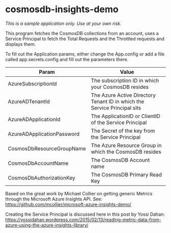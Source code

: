 # cosmosdb-insights-demo

*This is a sample application only. Use at your own risk.*

This program fetches the CosmosDB collections from an account, uses a Service Principal to fetch the Total Requests and the Throttled requests and displays them.

To fill out the Application params, either change the App.config or add a file called app.secrets.config and fill out the parameters there.

| Param | Value |
| --- | --- |
| AzureSubscriptionId | The subscription ID in which your CosmosDB resides |
| AzureADTenantId | The Azure Active Directory Tenant ID in which the Service Principal sits |
| AzureADApplicationId | The ApplicationID or ClientID of the Service Principal |
| AzureADApplicationPassword | The Secret of the key from the Service Principal |
| CosmosDbResourceGroupName | The Azure Resource Group in which the CosmosDB resides |
| CosmosDbAccountName | The CosmosDB Account name |
| CosmosDbAuthorizationKey | The CosmosDB Primary Read Key |

Based on the great work by Michael Collier on getting generic Metrics through the Microsoft Azure Insights API. See: https://github.com/mcollier/microsoft-azure-insights-demo/

Creating the Service Principal is discussed here in this post by Yossi Dahan: https://yossidahan.wordpress.com/2015/02/13/reading-metric-data-from-azure-using-the-azure-insights-library/